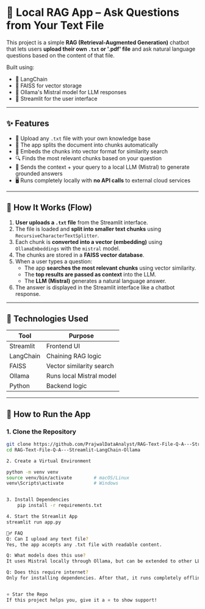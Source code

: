 # 🧠 Local RAG App – Ask Questions from Your Text File

This project is a simple **RAG (Retrieval-Augmented Generation)** chatbot that lets users **upload their own `.txt` or '.pdf' file** and ask natural language questions based on the content of that file.

Built using:
- 🔗 LangChain
- 🧠 FAISS for vector storage
- 🤖 Ollama's Mistral model for LLM responses
- 🎈 Streamlit for the user interface

---

## ✨ Features

- 📁 Upload any `.txt` file with your own knowledge base
- 🧩 The app splits the document into chunks automatically
- 🧠 Embeds the chunks into vector format for similarity search
- 🔍 Finds the most relevant chunks based on your question
- 💬 Sends the context + your query to a local LLM (Mistral) to generate grounded answers
- 🖥️ Runs completely locally with **no API calls** to external cloud services

---

## 🔄 How It Works (Flow)

1. **User uploads a `.txt` file** from the Streamlit interface.
2. The file is loaded and **split into smaller text chunks** using `RecursiveCharacterTextSplitter`.
3. Each chunk is **converted into a vector (embedding)** using `OllamaEmbeddings` with the `mistral` model.
4. The chunks are stored in a **FAISS vector database**.
5. When a user types a question:
   - The app **searches the most relevant chunks** using vector similarity.
   - The **top results are passed as context** into the LLM.
   - The **LLM (Mistral)** generates a natural language answer.
6. The answer is displayed in the Streamlit interface like a chatbot response.

---

## 🧪 Technologies Used

| Tool       | Purpose                            |
|------------|-------------------------------------|
| Streamlit  | Frontend UI                         |
| LangChain  | Chaining RAG logic                  |
| FAISS      | Vector similarity search            |
| Ollama     | Runs local Mistral model            |
| Python     | Backend logic                       |

---

## 🚀 How to Run the App

### 1. Clone the Repository

```bash
git clone https://github.com/PrajwalDataAnalyst/RAG-Text-File-Q-A---Streamlit-LangChain-Ollama.git
cd RAG-Text-File-Q-A---Streamlit-LangChain-Ollama

2. Create a Virtual Environment

python -m venv venv
source venv/bin/activate        # macOS/Linux
venv\Scripts\activate           # Windows


3. Install Dependencies
    pip install -r requirements.txt

4. Start the Streamlit App
streamlit run app.py

🙋‍♂️ FAQ
Q: Can I upload any text file?
Yes, the app accepts any .txt file with readable content.

Q: What models does this use?
It uses Mistral locally through Ollama, but can be extended to other LLMs.

Q: Does this require internet?
Only for installing dependencies. After that, it runs completely offline.


⭐️ Star the Repo
If this project helps you, give it a ⭐️ to show support!


